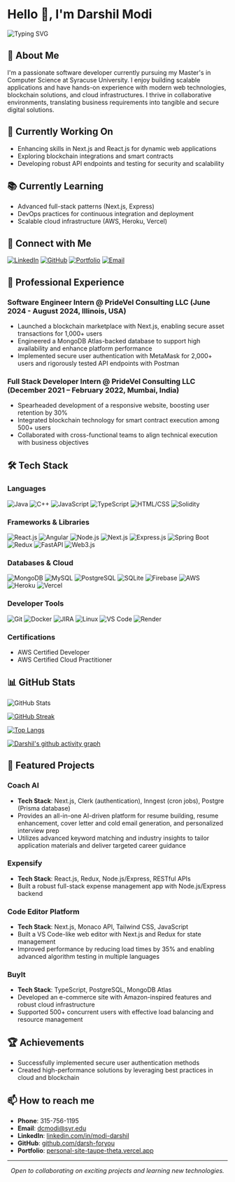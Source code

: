 # Hello 👋, I'm Darshil Modi

![Typing SVG](https://readme-typing-svg.herokuapp.com?font=Fira+Code&pause=1000&width=435&lines=Software+Developer+%7C+Full+Stack+Engineer+%7C+Blockchain+Enthusiast)

## 🚀 About Me
I'm a passionate software developer currently pursuing my Master's in Computer Science at Syracuse University. I enjoy building scalable applications and have hands-on experience with modern web technologies, blockchain solutions, and cloud infrastructures. I thrive in collaborative environments, translating business requirements into tangible and secure digital solutions.

## 🔭 Currently Working On
- Enhancing skills in Next.js and React.js for dynamic web applications  
- Exploring blockchain integrations and smart contracts  
- Developing robust API endpoints and testing for security and scalability  

## 📚 Currently Learning
- Advanced full-stack patterns (Next.js, Express)  
- DevOps practices for continuous integration and deployment  
- Scalable cloud infrastructure (AWS, Heroku, Vercel)  

## 🔗 Connect with Me
[![LinkedIn](https://img.shields.io/badge/LinkedIn-0077B5?style=for-the-badge&logo=linkedin&logoColor=white)](https://linkedin.com/in/modi-darshil)
[![GitHub](https://img.shields.io/badge/GitHub-181717?style=for-the-badge&logo=github)](https://github.com/darsh-foryou)
[![Portfolio](https://img.shields.io/badge/Portfolio-000000?style=for-the-badge&logo=About.me&logoColor=white)](https://personal-site-taupe-theta.vercel.app/)
[![Email](https://img.shields.io/badge/Email-dcmodi%40syr.edu-red?style=for-the-badge&logo=gmail&logoColor=white)](mailto:dcmodi@syr.edu)

## 💼 Professional Experience

### Software Engineer Intern @ PrideVel Consulting LLC (June 2024 - August 2024, Illinois, USA)
- Launched a blockchain marketplace with Next.js, enabling secure asset transactions for 1,000+ users  
- Engineered a MongoDB Atlas-backed database to support high availability and enhance platform performance  
- Implemented secure user authentication with MetaMask for 2,000+ users and rigorously tested API endpoints with Postman  

### Full Stack Developer Intern @ PrideVel Consulting LLC (December 2021 – February 2022, Mumbai, India)
- Spearheaded development of a responsive website, boosting user retention by 30%  
- Integrated blockchain technology for smart contract execution among 500+ users  
- Collaborated with cross-functional teams to align technical execution with business objectives  

## 🛠️ Tech Stack

### Languages
![Java](https://img.shields.io/badge/Java-ED8B00?style=for-the-badge&logo=openjdk&logoColor=white)
![C++](https://img.shields.io/badge/C++-00599C?style=for-the-badge&logo=cplusplus&logoColor=white)
![JavaScript](https://img.shields.io/badge/JavaScript-F7DF1E?style=for-the-badge&logo=javascript&logoColor=black)
![TypeScript](https://img.shields.io/badge/TypeScript-007ACC?style=for-the-badge&logo=typescript&logoColor=white)
![HTML/CSS](https://img.shields.io/badge/HTML%2FCSS-E34F26?style=for-the-badge&logo=html5&logoColor=white)
![Solidity](https://img.shields.io/badge/Solidity-363636?style=for-the-badge&logo=solidity&logoColor=white)

### Frameworks & Libraries
![React.js](https://img.shields.io/badge/React.js-20232A?style=for-the-badge&logo=react&logoColor=61DAFB)
![Angular](https://img.shields.io/badge/Angular-DD0031?style=for-the-badge&logo=angular&logoColor=white)
![Node.js](https://img.shields.io/badge/Node.js-43853D?style=for-the-badge&logo=node.js&logoColor=white)
![Next.js](https://img.shields.io/badge/Next.js-000000?style=for-the-badge&logo=next.js&logoColor=white)
![Express.js](https://img.shields.io/badge/Express.js-404D59?style=for-the-badge)
![Spring Boot](https://img.shields.io/badge/Spring_Boot-6DB33F?style=for-the-badge&logo=spring-boot&logoColor=white)
![Redux](https://img.shields.io/badge/Redux-764ABC?style=for-the-badge&logo=redux&logoColor=white)
![FastAPI](https://img.shields.io/badge/FastAPI-009688?style=for-the-badge&logo=fastapi&logoColor=white)
![Web3.js](https://img.shields.io/badge/Web3.js-F16822?style=for-the-badge&logo=web3.js&logoColor=white)

### Databases & Cloud
![MongoDB](https://img.shields.io/badge/MongoDB-4EA94B?style=for-the-badge&logo=mongodb&logoColor=white)
![MySQL](https://img.shields.io/badge/MySQL-4479A1?style=for-the-badge&logo=mysql&logoColor=white)
![PostgreSQL](https://img.shields.io/badge/PostgreSQL-336791?style=for-the-badge&logo=postgresql&logoColor=white)
![SQLite](https://img.shields.io/badge/SQLite-07405E?style=for-the-badge&logo=sqlite&logoColor=white)
![Firebase](https://img.shields.io/badge/Firebase-FFCA28?style=for-the-badge&logo=firebase&logoColor=black)
![AWS](https://img.shields.io/badge/AWS-232F3E?style=for-the-badge&logo=amazon-aws&logoColor=white)
![Heroku](https://img.shields.io/badge/Heroku-430098?style=for-the-badge&logo=heroku&logoColor=white)
![Vercel](https://img.shields.io/badge/Vercel-000000?style=for-the-badge&logo=vercel&logoColor=white)

### Developer Tools
![Git](https://img.shields.io/badge/Git-F05032?style=for-the-badge&logo=git&logoColor=white)
![Docker](https://img.shields.io/badge/Docker-2496ED?style=for-the-badge&logo=docker&logoColor=white)
![JIRA](https://img.shields.io/badge/JIRA-0052CC?style=for-the-badge&logo=jira&logoColor=white)
![Linux](https://img.shields.io/badge/Linux-FCC624?style=for-the-badge&logo=linux&logoColor=black)
![VS Code](https://img.shields.io/badge/VS%20Code-007ACC?style=for-the-badge&logo=visual%20studio%20code&logoColor=white)
![Render](https://img.shields.io/badge/Render-46E3B7?style=for-the-badge&logo=render&logoColor=white)

### Certifications
- AWS Certified Developer  
- AWS Certified Cloud Practitioner  

## 📊 GitHub Stats
![GitHub Stats](https://github-readme-stats.vercel.app/api?username=darsh-foryou&show_icons=true&theme=radical)

[![GitHub Streak](https://github-readme-streak-stats.herokuapp.com/?user=darsh-foryou&theme=radical)](https://git.io/streak-stats)

[![Top Langs](https://github-readme-stats.vercel.app/api/top-langs/?username=darsh-foryou&layout=compact&theme=radical)](https://github.com/anuraghazra/github-readme-stats)

[![Darshil's github activity graph](https://github-readme-activity-graph.vercel.app/graph?username=darsh-foryou&theme=react-dark)](https://github.com/ashutosh00710/github-readme-activity-graph)

## 🎯 Featured Projects

### Coach AI
- **Tech Stack**: Next.js, Clerk (authentication), Inngest (cron jobs), Postgre (Prisma database) 
- Provides an all-in-one AI-driven platform for resume building, resume enhancement, cover letter and cold email generation, and personalized interview prep
- Utilizes advanced keyword matching and industry insights to tailor application materials and deliver targeted career guidance 

### Expensify
- **Tech Stack**: React.js, Redux, Node.js/Express, RESTful APIs  
- Built a robust full-stack expense management app with Node.js/Express backend  

### Code Editor Platform
- **Tech Stack**: Next.js, Monaco API, Tailwind CSS, JavaScript  
- Built a VS Code-like web editor with Next.js and Redux for state management  
- Improved performance by reducing load times by 35% and enabling advanced algorithm testing in multiple languages  

### BuyIt
- **Tech Stack**: TypeScript, PostgreSQL, MongoDB Atlas  
- Developed an e-commerce site with Amazon-inspired features and robust cloud infrastructure  
- Supported 500+ concurrent users with effective load balancing and resource management  

## 🏆 Achievements
- Successfully implemented secure user authentication methods  
- Created high-performance solutions by leveraging best practices in cloud and blockchain  

## 📫 How to reach me
- **Phone**: 315-756-1195  
- **Email**: [dcmodi@syr.edu](mailto:dcmodi@syr.edu)  
- **LinkedIn**: [linkedin.com/in/modi-darshil](https://linkedin.com/in/modi-darshil)  
- **GitHub**: [github.com/darsh-foryou](https://github.com/darsh-foryou)  
- **Portfolio**: [personal-site-taupe-theta.vercel.app](https://personal-site-taupe-theta.vercel.app/)


---
<p align="center">
  <i>Open to collaborating on exciting projects and learning new technologies.</i>
</p>
